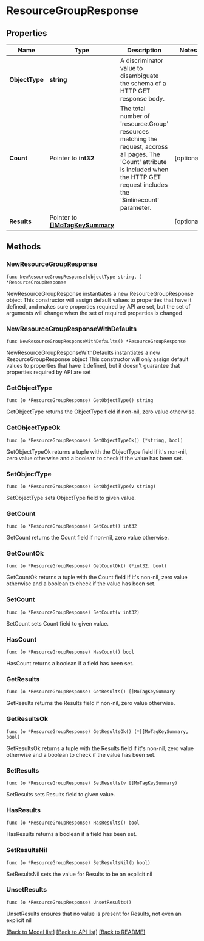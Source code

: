 # ResourceGroupResponse

## Properties

Name | Type | Description | Notes
------------ | ------------- | ------------- | -------------
**ObjectType** | **string** | A discriminator value to disambiguate the schema of a HTTP GET response body. | 
**Count** | Pointer to **int32** | The total number of &#39;resource.Group&#39; resources matching the request, accross all pages. The &#39;Count&#39; attribute is included when the HTTP GET request includes the &#39;$inlinecount&#39; parameter. | [optional] 
**Results** | Pointer to [**[]MoTagKeySummary**](mo.TagKeySummary.md) |  | [optional] 

## Methods

### NewResourceGroupResponse

`func NewResourceGroupResponse(objectType string, ) *ResourceGroupResponse`

NewResourceGroupResponse instantiates a new ResourceGroupResponse object
This constructor will assign default values to properties that have it defined,
and makes sure properties required by API are set, but the set of arguments
will change when the set of required properties is changed

### NewResourceGroupResponseWithDefaults

`func NewResourceGroupResponseWithDefaults() *ResourceGroupResponse`

NewResourceGroupResponseWithDefaults instantiates a new ResourceGroupResponse object
This constructor will only assign default values to properties that have it defined,
but it doesn't guarantee that properties required by API are set

### GetObjectType

`func (o *ResourceGroupResponse) GetObjectType() string`

GetObjectType returns the ObjectType field if non-nil, zero value otherwise.

### GetObjectTypeOk

`func (o *ResourceGroupResponse) GetObjectTypeOk() (*string, bool)`

GetObjectTypeOk returns a tuple with the ObjectType field if it's non-nil, zero value otherwise
and a boolean to check if the value has been set.

### SetObjectType

`func (o *ResourceGroupResponse) SetObjectType(v string)`

SetObjectType sets ObjectType field to given value.


### GetCount

`func (o *ResourceGroupResponse) GetCount() int32`

GetCount returns the Count field if non-nil, zero value otherwise.

### GetCountOk

`func (o *ResourceGroupResponse) GetCountOk() (*int32, bool)`

GetCountOk returns a tuple with the Count field if it's non-nil, zero value otherwise
and a boolean to check if the value has been set.

### SetCount

`func (o *ResourceGroupResponse) SetCount(v int32)`

SetCount sets Count field to given value.

### HasCount

`func (o *ResourceGroupResponse) HasCount() bool`

HasCount returns a boolean if a field has been set.

### GetResults

`func (o *ResourceGroupResponse) GetResults() []MoTagKeySummary`

GetResults returns the Results field if non-nil, zero value otherwise.

### GetResultsOk

`func (o *ResourceGroupResponse) GetResultsOk() (*[]MoTagKeySummary, bool)`

GetResultsOk returns a tuple with the Results field if it's non-nil, zero value otherwise
and a boolean to check if the value has been set.

### SetResults

`func (o *ResourceGroupResponse) SetResults(v []MoTagKeySummary)`

SetResults sets Results field to given value.

### HasResults

`func (o *ResourceGroupResponse) HasResults() bool`

HasResults returns a boolean if a field has been set.

### SetResultsNil

`func (o *ResourceGroupResponse) SetResultsNil(b bool)`

 SetResultsNil sets the value for Results to be an explicit nil

### UnsetResults
`func (o *ResourceGroupResponse) UnsetResults()`

UnsetResults ensures that no value is present for Results, not even an explicit nil

[[Back to Model list]](../README.md#documentation-for-models) [[Back to API list]](../README.md#documentation-for-api-endpoints) [[Back to README]](../README.md)


